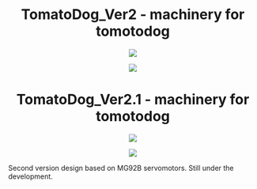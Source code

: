 <h1 align="center"> TomatoDog_Ver2 - machinery for tomotodog</h1>
<p align="center">
<a href=""><img src="https://img.shields.io/badge/version-1.0.0-blue.svg"></a>


<p align="center">
<img src="./3D files/TomatoDogV2.PNG">
<h1 align="center"> TomatoDog_Ver2.1 - machinery for tomotodog</h1>
<p align="center">
<a href=""><img src="https://img.shields.io/badge/version-1.0.0-blue.svg"></a>


<p align="center">
<img src="./3D files_ver2.1/TomatoDogV2.PNG">
</p >

Second version design based on MG92B servomotors.
Still under the development.
